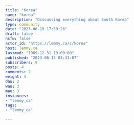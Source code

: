 ```yaml
---
title: "Korea" 
name: "korea"
description: "Discussing everything about South Korea"
type: community
date: "2023-06-19 17:59:26"
draft: false
nsfw: false
actor_id: "https://lemmy.ca/c/korea"
host: lemmy.ca
lastmod: "1969-12-31 19:00:00"
published: "2023-06-13 03:31:07"
subscribers: 9
posts: 4
comments: 2
weight: 4
dau: 2
wau: 3
mau: 3
instances:
- "lemmy_ca"
tags: 
- "lemmy_ca"

---
```

